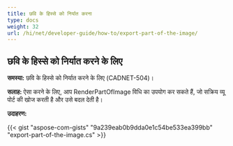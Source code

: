 ```yaml
---
title: छवि के हिस्से को निर्यात करना
type: docs
weight: 32
url: /hi/net/developer-guide/how-to/export-part-of-the-image/
---
```


## **छवि के हिस्से को निर्यात करने के लिए**

**समस्या:** छवि के हिस्से को निर्यात करने के लिए (CADNET-504)।

**सलाह:** ऐसा करने के लिए, आप RenderPartOfImage विधि का उपयोग कर सकते हैं, जो सक्रिय व्यू पोर्ट की खोज करती है और उसे बदल देती है।

**उदाहरण:**

{{< gist "aspose-com-gists" "9a239eab0b9dda0e1c54be533ea399bb" "export-part-of-the-image.cs" >}}
